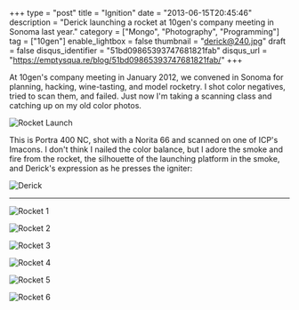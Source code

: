 +++
type = "post"
title = "Ignition"
date = "2013-06-15T20:45:46"
description = "Derick launching a rocket at 10gen's company meeting in Sonoma last year."
category = ["Mongo", "Photography", "Programming"]
tag = ["10gen"]
enable_lightbox = false
thumbnail = "derick@240.jpg"
draft = false
disqus_identifier = "51bd09865393747681821fab"
disqus_url = "https://emptysqua.re/blog/51bd09865393747681821fab/"
+++

<p>At 10gen's company meeting in January 2012, we convened in Sonoma for planning, hacking, wine-tasting, and model rocketry. I shot color negatives, tried to scan them, and failed. Just now I'm taking a scanning class and catching up on my old color photos.</p>
<p><img style="display:block; margin-left:auto; margin-right:auto;" src="rocket.jpg" alt="Rocket Launch" title="Rocket Launch" border="0"   /></p>
<p>This is Portra 400 NC, shot with a Norita 66 and scanned on one of ICP's Imacons. I don't think I nailed the color balance, but I adore the smoke and fire from the rocket, the silhouette of the launching platform in the smoke, and Derick's expression as he presses the igniter:</p>
<p><img style="display:block; margin-left:auto; margin-right:auto;" src="derick.jpg" alt="Derick" title="Derick" border="0"   /></p>
<hr />
<p><img style="display:block; margin-left:auto; margin-right:auto;" src="rocket-1.jpg" alt="Rocket 1" title="Rocket 1" border="0"   /></p>
<p><img style="display:block; margin-left:auto; margin-right:auto;" src="rocket-2.jpg" alt="Rocket 2" title="Rocket 2" border="0"   /></p>
<p><img style="display:block; margin-left:auto; margin-right:auto;" src="rocket-3.jpg" alt="Rocket 3" title="Rocket 3" border="0"   /></p>
<p><img style="display:block; margin-left:auto; margin-right:auto;" src="rocket-4.jpg" alt="Rocket 4" title="Rocket 4" border="0"   /></p>
<p><img style="display:block; margin-left:auto; margin-right:auto;" src="rocket-5.jpg" alt="Rocket 5" title="Rocket 5" border="0"   /></p>
<p><img style="display:block; margin-left:auto; margin-right:auto;" src="rocket-6.jpg" alt="Rocket 6" title="Rocket 6" border="0"   /></p>
